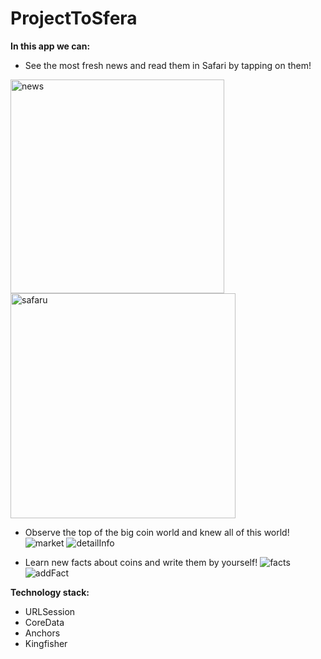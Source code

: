 # ProjectToSfera

**In this app we can:**

+ See the most fresh news and read them in Safari by tapping on them! 

<img width="342" alt="news" src="https://user-images.githubusercontent.com/97288599/206769843-29c03726-a2db-4893-8de6-e24cedc06718.png">
<img width="360" alt="safaru" src="https://user-images.githubusercontent.com/97288599/206769849-0db144c6-e1d4-41b2-b01c-c90cd9c285aa.png">


+ Observe the top of the big coin world and knew all of this world! 
![market](https://user-images.githubusercontent.com/97288599/206768743-747fdc82-17b7-4c07-ad75-aaa6123ba38a.png) ![detailInfo](https://user-images.githubusercontent.com/97288599/206768793-4f41a87f-4193-45ba-956f-f9c5a77117de.png)

+ Learn new facts about coins and write them by yourself! 
![facts](https://user-images.githubusercontent.com/97288599/206768907-b6990eed-3938-4224-b0fc-4ed47fbc6f46.png) ![addFact](https://user-images.githubusercontent.com/97288599/206768912-10f53d18-5e34-48e9-a690-6a59e618ecdf.png)


**Technology stack:**

+ URLSession
+ CoreData 
+ Anchors 
+ Kingfisher 
